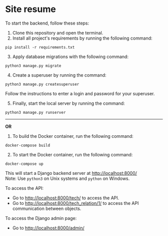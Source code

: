 # Site resume

To start the backend, follow these steps:

1. Clone this repository and open the terminal.
2. Install all project's requirements by running the following command:

```
pip install -r requirements.txt
```

3. Apply database migrations with the following command:

```
python3 manage.py migrate
```

4. Create a superuser by running the command:

```
python3 manage.py createsuperuser
```

Follow the instructions to enter a login and password for your superuser.

5. Finally, start the local server by running the command:

```
python3 manage.py runserver
```

____  
**OR**
1. To build the Docker container, run the following command:

```
docker-compose build
```

2. To start the Docker container, run the following command:

```commandline
docker-compose up
```

This will start a Django backend server at [http://localhost:8000/](http://localhost:8000/) <br>
Note: Use `python3` on Unix systems and `python` on Windows.

To access the API:

- Go to [http://localhost:8000/tech/](http://localhost:8000/tech/) to access the API.
- Go to [http://localhost:8000/tech_relation/1/](http://localhost:8000/tech_relation/1/) to access the API communication
  between objects.

To access the Django admin page:

- Go to [http://localhost:8000/admin/](http://localhost:8000/admin/)